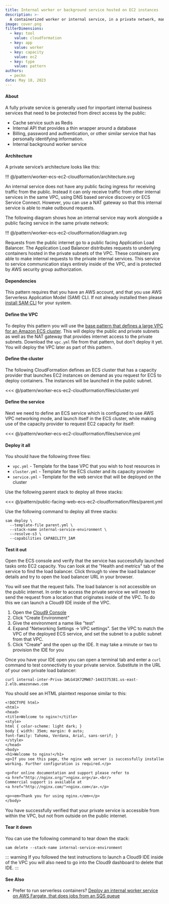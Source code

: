 ```yaml
---
title: Internal worker or background service hosted on EC2 instances
description: >-
  A containerized worker or internal service, in a private network, managed by EC2, hosted on EC2 capacity.
image: cover.png
filterDimensions:
  - key: tool
    value: cloudformation
  - key: app
    value: worker
  - key: capacity
    value: ec2
  - key: type
    value: pattern
authors:
  - peckn
date: May 18, 2023
---
```


#### About

A fully private service is generally used for important internal business services that need to be protected from direct access by the public:

- Cache service such as Redis
- Internal API that provides a thin wrapper around a database
- Billing, password and authentication, or other similar service that has personally identifying information.
- Internal background worker service

#### Architecture

A private service’s architecture looks like this:

!!! @/pattern/worker-ecs-ec2-cloudformation/architecture.svg

An internal service does not have any public facing ingress for receiving traffic from the public. Instead it can only receive traffic from other internal services in the same VPC, using DNS based service discovery or ECS Service Connect. However, you can use a NAT gateway so that this internal service is able to make outbound requests.

The following diagram shows how an internal service may work alongside a public facing service in the same private network:

!!! @/pattern/worker-ecs-ec2-cloudformation/diagram.svg

Requests from the public internet go to a public facing Application Load Balancer. The Application Load Balancer distributes requests to underlying containers hosted in the private subnets of the VPC. These containers are able to make internal requests to the private internal services. This service to service communication stays entirely inside of the VPC, and is protected by AWS security group authorization.

#### Dependencies

This pattern requires that you have an AWS account, and that you use AWS Serverless Application Model (SAM) CLI. If not already installed then please [install SAM CLI](https://docs.aws.amazon.com/serverless-application-model/latest/developerguide/install-sam-cli.html) for your system.

#### Define the VPC

To deploy this pattern you will use the [base pattern that defines a large VPC for an Amazon ECS cluster](/large-vpc-for-amazon-ecs-cluster). This will deploy the public and private subnets as well as the NAT gateway that provides internet access to the private subnets. Download the `vpc.yml` file from that pattern, but don't deploy it yet. You will deploy the VPC later as part of this pattern.

#### Define the cluster

The following CloudFormation defines an ECS cluster that has a capacity provider that launches EC2 instances on demand as you request for ECS to deploy containers. The instances will be launched in the public subnet.

<<< @/pattern/worker-ecs-ec2-cloudformation/files/cluster.yml

#### Define the service

Next we need to define an ECS service which is configured to use AWS VPC networking mode, and launch itself in the ECS cluster, while making use of the capacity provider to request EC2 capacity for itself:

<<< @/pattern/worker-ecs-ec2-cloudformation/files/service.yml

#### Deploy it all

You should have the following three files:

- `vpc.yml` - Template for the base VPC that you wish to host resources in
- `cluster.yml` - Template for the ECS cluster and its capacity provider
- `service.yml` - Template for the web service that will be deployed on the cluster

Use the following parent stack to deploy all three stacks:

<<< @/pattern/public-facing-web-ecs-ec2-cloudformation/files/parent.yml

Use the following command to deploy all three stacks:

```shell
sam deploy \
  --template-file parent.yml \
  --stack-name internal-service-environment \
  --resolve-s3 \
  --capabilities CAPABILITY_IAM
```

#### Test it out

Open the ECS console and verify that the service has successfully launched tasks onto EC2 capacity. You can look at the "Health and metrics" tab of the service to find the load balancer. Click through to view the load balancer details and try to open the load balancer URL in your browser.

You will see that the request fails. The load balancer is not accessible on the public internet. In order to access the private service we will need to send the request from a location that originates inside of the VPC. To do this we can launch a Cloud9 IDE inside of the VPC.

1. Open the [Cloud9 Console](https://console.aws.amazon.com/cloud9control/home)
2. Click "Create Environment"
3. Give the environment a name like "test"
4. Expand "Networking Settings -> VPC settings". Set the VPC to match the VPC of the deployed ECS service, and set the subnet to a public subnet from that VPC.
5. Click "Create" and the open up the IDE. It may take a minute or two to provision the IDE for you

Once you have your IDE open you can open a terminal tab and enter a `curl` command to test connectivity to your private service. Substitute in the URL of your own private load balancer:

```
curl internal-inter-Priva-1WLG41K72MW87-1443375381.us-east-2.elb.amazonaws.com
```

You should see an HTML plaintext response similar to this:

```txt
<!DOCTYPE html>
<html>
<head>
<title>Welcome to nginx!</title>
<style>
html { color-scheme: light dark; }
body { width: 35em; margin: 0 auto;
font-family: Tahoma, Verdana, Arial, sans-serif; }
</style>
</head>
<body>
<h1>Welcome to nginx!</h1>
<p>If you see this page, the nginx web server is successfully installed and
working. Further configuration is required.</p>

<p>For online documentation and support please refer to
<a href="http://nginx.org/">nginx.org</a>.<br/>
Commercial support is available at
<a href="http://nginx.com/">nginx.com</a>.</p>

<p><em>Thank you for using nginx.</em></p>
</body>
```

You have successfully verified that your private service is accessible from within the VPC, but not from outside on the public internet.

#### Tear it down

You can use the following command to tear down the stack:

```shell
sam delete --stack-name internal-service-environment
```

::: warning
If you followed the test instructions to launch a Cloud9 IDE inside of the VPC you will also need to go into the Cloud9 dashboard to delete that IDE.
:::

#### See Also

- Prefer to run serverless containers? [Deploy an internal worker service on AWS Fargate, that does jobs from an SQS queue](/background-worker-sqs-queue-container-copilot)
